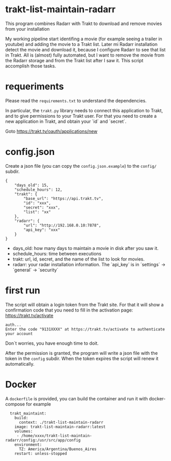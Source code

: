 # trakt-list-maintain-radarr

This program combines Radarr with Trakt to download and remove movies from your installation

My working pipeline start identifing a movie (for example seeing a trailer in youtube) and adding the movie to a Trakt list. Later mi Radarr installation detect the movie and download it, because I configure Radarr to see that list in Trakt. All is (almost) fully automated, but I want to remove the movie
from the Radarr storage and from the Trakt list after I saw it. This script accomplish those tasks.

# requeriments

Please read the `requirements.txt` to understand the dependencies.

In particular, the `trakt.py` library needs to connect this application to Trakt, and to give permissions to your Trakt user. For that you need to create a new application in Trakt, and obtain your ´id´ and ´secret´.

Goto https://trakt.tv/oauth/applications/new

# config.json

Create a json file (you can copy the `config.json.example`) to the `config/` subdir.

```
{
    "days_old": 15,
    "schedule_hours": 12,
    "trakt": {
        "base_url": "https://api.trakt.tv",
        "id": "xxx",
        "secret": "xxx",
        "list": "xx"
    },
    "radarr": {
        "url": "http://192.168.0.10:7878", 
        "api_key": "xxx"
    }
}
```

* days_old: how many days to maintain a movie in disk after you saw it.
* schedule_hours: time between executions
* trakt: url, id, secret, and the name of the list to look for movies.
* radarr: your radar installation information. The ´api_key´ is in ´settings´ -> ´general´ -> ´security´

# first run

The script will obtain a login token from the Trakt site. For that it will show a confirmation code that you need to fill in the activation page: https://trakt.tv/activate
    
    auth...
    Enter the code "9131XXXX" at https://trakt.tv/activate to authenticate your account

Don´t worries, you have enough time to doit.

After the permission is granted, the program will write a json file with the token in the `config` subdir. When the token expires the script will renew it automatically.

# Docker

A `dockerfile` is provided, you can build the container and run it with docker-compose for example

```
  trakt_maintaint:
    build:
      context: ./trakt-list-maintain-radarr
    image: trakt-list-maintain-radarr:latest
    volumes:
     - /home/xxxx/trakt-list-maintain-radarr/config:/usr/src/app/config
    environment:
      TZ: America/Argentina/Buenos_Aires
    restart: unless-stopped

```